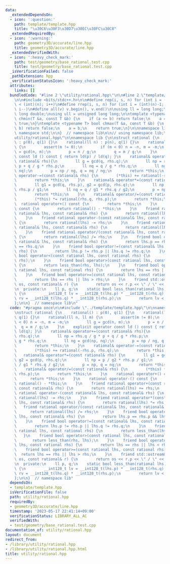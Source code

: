 ```yaml
---
data:
  _extendedDependsOn:
  - icon: ':question:'
    path: template/template.hpp
    title: "\u30C6\u30F3\u30D7\u30EC\u30FC\u30C8"
  _extendedRequiredBy:
  - icon: ':warning:'
    path: geometry3D/accurate/line.hpp
    title: geometry3D/accurate/line.hpp
  _extendedVerifiedWith:
  - icon: ':heavy_check_mark:'
    path: test/geometry/base_rational.test.cpp
    title: test/geometry/base_rational.test.cpp
  _isVerificationFailed: false
  _pathExtension: hpp
  _verificationStatusIcon: ':heavy_check_mark:'
  attributes:
    links: []
  bundledCode: "#line 2 \"utility/rational.hpp\"\n\n#line 2 \"template/template.hpp\"\
    \n\n#include <bits/stdc++.h>\n\n#define rep(i, s, n) for (int i = (int)(s); i\
    \ < (int)(n); i++)\n#define rrep(i, s, n) for (int i = (int)(n)-1; i >= (int)(s);\
    \ i--)\n#define all(v) v.begin(), v.end()\n\nusing ll = long long;\nusing ld =\
    \ long double;\nusing ull = unsigned long long;\n\ntemplate <typename T> bool\
    \ chmin(T &a, const T &b) {\n    if (a <= b) return false;\n    a = b;\n    return\
    \ true;\n}\ntemplate <typename T> bool chmax(T &a, const T &b) {\n    if (a >=\
    \ b) return false;\n    a = b;\n    return true;\n}\n\nnamespace lib {\n\nusing\
    \ namespace std;\n\n}  // namespace lib\n\n// using namespace lib;\n#line 4 \"\
    utility/rational.hpp\"\n\nnamespace lib {\n\nstruct rational {\n    rational()\
    \ : p(0), q(1) {}\n    rational(ll n) : p(n), q(1) {}\n    rational(ll n, ll m)\
    \ {\n        assert(m != 0);\n        if (m < 0) n = -n, m = -m;\n        ll g\
    \ = gcd(n, m);\n        p = n / g;\n        q = m / g;\n    }\n    explicit operator\
    \ const ld () const { return ld(p) / ld(q); }\n    rational& operator+=(const\
    \ rational& rhs){\n        ll g = gcd(q, rhs.q);\n        ll np = rhs.q / g *\
    \ p + q / g * rhs.p;\n        ll nq = q / g * rhs.q;\n        ll ng = gcd(np,\
    \ nq);\n        p = np / ng, q = nq / ng;\n        return *this;\n    }\n    rational&\
    \ operator-=(const rational& rhs) {\n        (*this) += rational(-rhs.p, rhs.q);\n\
    \        return *this;\n    }\n    rational& operator*=(const rational& rhs) {\n\
    \        ll g1 = gcd(q, rhs.p), g2 = gcd(p, rhs.q);\n        ll np = p / g2 *\
    \ rhs.p / g1;\n        ll nq = q / g1 * rhs.q / g2;\n        p = np, q = nq;\n\
    \        return *this;\n    }\n    rational& operator/=(const rational& rhs) {\n\
    \        (*this) *= rational(rhs.q, rhs.p);\n        return *this;\n    }\n  \
    \  rational operator+() const {\n        return *this;\n    }\n    rational operator-()\
    \ const {\n        return rational() - *this;\n    }\n    friend rational operator+(const\
    \ rational& lhs, const rational& rhs) {\n        return rational(lhs) += rhs;\n\
    \    }\n    friend rational operator-(const rational& lhs, const rational& rhs)\
    \ {\n        return rational(lhs) -= rhs;\n    }\n    friend rational operator*(const\
    \ rational& lhs, const rational& rhs) {\n        return rational(lhs) *= rhs;\n\
    \    }\n    friend rational operator/(const rational& lhs, const rational& rhs)\
    \ {\n        return rational(lhs) /= rhs;\n    }\n    friend bool operator==(const\
    \ rational& lhs, const rational& rhs) {\n        return lhs.p == rhs.p && lhs.q\
    \ == rhs.q;\n    }\n    friend bool operator!=(const rational& lhs, const rational&\
    \ rhs) {\n        return lhs.p != rhs.p || lhs.q != rhs.q;\n    }\n    friend\
    \ bool operator<(const rational lhs, const rational rhs) {\n        return less_than(lhs,\
    \ rhs);\n    }\n    friend bool operator>(const rational lhs, const rational rhs)\
    \ {\n        return less_than(rhs, lhs);\n    }\n    friend bool operator<=(const\
    \ rational lhs, const rational rhs) {\n        return lhs == rhs || lhs < rhs;\n\
    \    }\n    friend bool operator>=(const rational lhs, const rational rhs) {\n\
    \        return lhs == rhs || lhs > rhs;\n    }\n    friend std::ostream& operator<<(std::ostream&\
    \ os, const rational& r) {\n        return os << r.p << \" / \" << r.q;\n    }\n\
    \n  private:\n    ll p, q;\n    static bool less_than(rational lhs, rational rhs)\
    \ {\n        __int128_t lv = __int128_t(lhs.p) * __int128_t(rhs.q);\n        __int128_t\
    \ rv = __int128_t(lhs.q) * __int128_t(rhs.p);\n        return lv < rv;\n    }\n\
    };\n\n}  // namespace lib\n"
  code: "#pragma once\n\n#include \"../template/template.hpp\"\n\nnamespace lib {\n\
    \nstruct rational {\n    rational() : p(0), q(1) {}\n    rational(ll n) : p(n),\
    \ q(1) {}\n    rational(ll n, ll m) {\n        assert(m != 0);\n        if (m\
    \ < 0) n = -n, m = -m;\n        ll g = gcd(n, m);\n        p = n / g;\n      \
    \  q = m / g;\n    }\n    explicit operator const ld () const { return ld(p) /\
    \ ld(q); }\n    rational& operator+=(const rational& rhs){\n        ll g = gcd(q,\
    \ rhs.q);\n        ll np = rhs.q / g * p + q / g * rhs.p;\n        ll nq = q /\
    \ g * rhs.q;\n        ll ng = gcd(np, nq);\n        p = np / ng, q = nq / ng;\n\
    \        return *this;\n    }\n    rational& operator-=(const rational& rhs) {\n\
    \        (*this) += rational(-rhs.p, rhs.q);\n        return *this;\n    }\n \
    \   rational& operator*=(const rational& rhs) {\n        ll g1 = gcd(q, rhs.p),\
    \ g2 = gcd(p, rhs.q);\n        ll np = p / g2 * rhs.p / g1;\n        ll nq = q\
    \ / g1 * rhs.q / g2;\n        p = np, q = nq;\n        return *this;\n    }\n\
    \    rational& operator/=(const rational& rhs) {\n        (*this) *= rational(rhs.q,\
    \ rhs.p);\n        return *this;\n    }\n    rational operator+() const {\n  \
    \      return *this;\n    }\n    rational operator-() const {\n        return\
    \ rational() - *this;\n    }\n    friend rational operator+(const rational& lhs,\
    \ const rational& rhs) {\n        return rational(lhs) += rhs;\n    }\n    friend\
    \ rational operator-(const rational& lhs, const rational& rhs) {\n        return\
    \ rational(lhs) -= rhs;\n    }\n    friend rational operator*(const rational&\
    \ lhs, const rational& rhs) {\n        return rational(lhs) *= rhs;\n    }\n \
    \   friend rational operator/(const rational& lhs, const rational& rhs) {\n  \
    \      return rational(lhs) /= rhs;\n    }\n    friend bool operator==(const rational&\
    \ lhs, const rational& rhs) {\n        return lhs.p == rhs.p && lhs.q == rhs.q;\n\
    \    }\n    friend bool operator!=(const rational& lhs, const rational& rhs) {\n\
    \        return lhs.p != rhs.p || lhs.q != rhs.q;\n    }\n    friend bool operator<(const\
    \ rational lhs, const rational rhs) {\n        return less_than(lhs, rhs);\n \
    \   }\n    friend bool operator>(const rational lhs, const rational rhs) {\n \
    \       return less_than(rhs, lhs);\n    }\n    friend bool operator<=(const rational\
    \ lhs, const rational rhs) {\n        return lhs == rhs || lhs < rhs;\n    }\n\
    \    friend bool operator>=(const rational lhs, const rational rhs) {\n      \
    \  return lhs == rhs || lhs > rhs;\n    }\n    friend std::ostream& operator<<(std::ostream&\
    \ os, const rational& r) {\n        return os << r.p << \" / \" << r.q;\n    }\n\
    \n  private:\n    ll p, q;\n    static bool less_than(rational lhs, rational rhs)\
    \ {\n        __int128_t lv = __int128_t(lhs.p) * __int128_t(rhs.q);\n        __int128_t\
    \ rv = __int128_t(lhs.q) * __int128_t(rhs.p);\n        return lv < rv;\n    }\n\
    };\n\n}  // namespace lib"
  dependsOn:
  - template/template.hpp
  isVerificationFile: false
  path: utility/rational.hpp
  requiredBy:
  - geometry3D/accurate/line.hpp
  timestamp: '2023-05-17 22:41:14+09:00'
  verificationStatus: LIBRARY_ALL_AC
  verifiedWith:
  - test/geometry/base_rational.test.cpp
documentation_of: utility/rational.hpp
layout: document
redirect_from:
- /library/utility/rational.hpp
- /library/utility/rational.hpp.html
title: utility/rational.hpp
---
```

